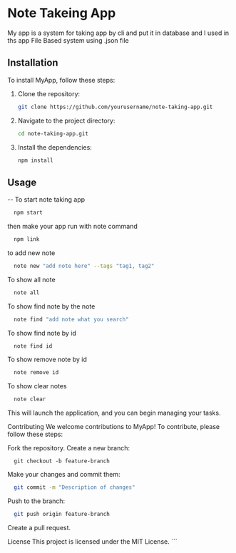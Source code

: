 # Note Takeing App
My app is a system for taking app by cli and put it in database 
and I used in ths app File Based system using .json file

## Installation
To install MyApp, follow these steps:

1. Clone the repository:
    ```bash
    git clone https://github.com/yourusername/note-taking-app.git
    ```
2. Navigate to the project directory:
    ```bash
    cd note-taking-app.git
    ```
3. Install the dependencies:
    ```bash
    npm install
    ```

## Usage
-- To start note taking app 
```bash
  npm start
```

then make your app run with note command
```bash
  npm link
```

to add new note
```bash
  note new "add note here" --tags "tag1, tag2"
```
To show all note
```bash
  note all
```

To show find note by the note
```bash
  note find "add note what you search"
```

To show find note by id
```bash
  note find id
```

To show remove note by id
```bash
  note remove id
```

To show clear notes
```bash
  note clear
```

This will launch the application, and you can begin managing your tasks.

Contributing
We welcome contributions to MyApp! To contribute, please follow these steps:

Fork the repository.
Create a new branch:
```basg
  git checkout -b feature-branch
```

Make your changes and commit them:
```bash
  git commit -m "Description of changes"
```
Push to the branch:
```bash
  git push origin feature-branch
```

Create a pull request.

License
This project is licensed under the MIT License. ```